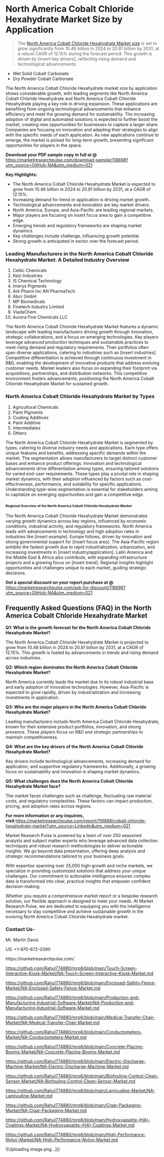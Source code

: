<h1>North America Cobalt Chloride Hexahydrate Market&nbsp;Size by Application</h1><blockquote><p>The <a href="https://marketresearchpulse.com/download-sample/118898?utm_source=GitHub-NA&amp;utm_medium=021">North America Cobalt Chloride Hexahydrate Market size</a> is set to grow significantly from 10.46 billion in 2024 to 20.81 billion by 2031, at a robust CAGR of 12.15% during the forecast period. This growth is driven by [insert key drivers], reflecting rising demand and technological advancements.</p></blockquote><ul><li>Wet Solid Cobalt Carbonate<li> Dry Powder Cobalt Carbonate</li></ul><p>The North America Cobalt Chloride Hexahydrate market size by application shows considerable growth, with leading segments like North America Cobalt Chloride Hexahydrate and North America Cobalt Chloride Hexahydrate playing a key role in driving expansion. These applications are benefiting from ongoing technological advancements that enhance efficiency and meet the growing demand for sustainability. The increasing adoption of digital and automated solutions is expected to further boost the market, creating new opportunities for businesses to capture a larger share. Companies are focusing on innovation and adapting their strategies to align with the specific needs of each application. As new applications continue to emerge, the market is poised for long-term growth, presenting significant opportunities for players in the space.</p><p><strong>Download your PDF sample copy in full at @ </strong><a href="https://marketresearchpulse.com/download-sample/118898?utm_source=GitHub-NA&amp;utm_medium=021">https://marketresearchpulse.com/download-sample/118898?utm_source=GitHub-NA&amp;utm_medium=021</a></p><p><strong>Key Highlights: </strong></p><ul><li>The North America Cobalt Chloride Hexahydrate Market is expected to grow from 10.46 billion in 2024 to 20.81 billion by 2031, at a CAGR of 12.15%.</li><li>Increasing demand for trend or application is driving market growth.</li><li>Technological advancements and innovation are key market drivers.</li><li>North America, Europe, and Asia-Pacific are leading regional markets.</li><li>Major players are focusing on insert focus area to gain a competitive edge.</li><li>Emerging trends and regulatory frameworks are shaping market dynamics.</li><li>Key challenges include challenge, influencing growth potential.</li><li>Strong growth is anticipated in sector over the forecast period.</li></ul><h3>Leading Manufacturers in the North America Cobalt Chloride Hexahydrate Market: A Detailed Industry Overview</h3><ol><li>Celtic Chemicals</li><li>Kezi Industries</li><li>IS Chemical Technology</li><li>Imerys Pigments</li><li>Ark Pharm Inc AN PharmaTech</li><li>Abcr GmbH</li><li>MP Biomedicals</li><li>Finetech Industry Limited</li><li>VladaChem</li><li>Aurora Fine Chemicals LLC</li></ol><div class="flex max-w-full flex-col flex-grow"><div class="min-h-8 text-message flex w-full flex-col items-end gap-2 whitespace-normal break-words [.text-message+&amp;]:mt-5" dir="auto" data-message-author-role="assistant" data-message-id="fd8432e4-4910-450d-b182-61b7bfb0a01f" data-message-model-slug="gpt-4o"><div class="flex w-full flex-col gap-1 empty:hidden first:pt-[3px]"><div class="markdown prose w-full break-words dark:prose-invert light"><p>The North America Cobalt Chloride Hexahydrate Market features a dynamic landscape with leading manufacturers driving growth through innovation, strategic collaborations, and a focus on emerging technologies. Key players leverage advanced production techniques and sustainable practices to meet rising demand and regulatory requirements. Their portfolios often span diverse applications, catering to industries such as [insert industries]. Competitive differentiation is achieved through continuous investment in R&amp;D, enabling the development of innovative products that address evolving customer needs. Market leaders also focus on expanding their footprint via acquisitions, partnerships, and distribution networks. This competitive environment fosters advancements, positioning the North America Cobalt Chloride Hexahydrate Market for sustained growth.</p></div></div></div></div><h3>North America Cobalt Chloride Hexahydrate Market by Types</h3><ol><li>Agricultural Chemicals<li> Paint Pigments<li> Coating Additives<li> Paint Additive<li> Intermediates<li> Others</li></ol><div class="flex max-w-full flex-col flex-grow"><div class="min-h-8 text-message flex w-full flex-col items-end gap-2 whitespace-normal break-words [.text-message+&amp;]:mt-5" dir="auto" data-message-author-role="assistant" data-message-id="084470be-0bb7-4664-bddf-5156b4f41249" data-message-model-slug="gpt-4o-mini"><div class="flex w-full flex-col gap-1 empty:hidden first:pt-[3px]"><div class="markdown prose w-full break-words dark:prose-invert light"><p>The North America Cobalt Chloride Hexahydrate Market is segmented by types, catering to diverse industry needs and applications. Each type offers unique features and benefits, addressing specific demands within the market. The segmentation allows manufacturers to target distinct customer bases and enhance product offerings. Innovation and technological advancements drive differentiation among types, ensuring tailored solutions for varied end-user requirements. These types play a pivotal role in shaping market dynamics, with their adoption influenced by factors such as cost-effectiveness, performance, and suitability for specific applications. Understanding type-wise segmentation is essential for stakeholders aiming to capitalize on emerging opportunities and gain a competitive edge.</p></div></div></div></div><h3><span style="font-size: 11px;">Regional Overview of the North America Cobalt Chloride Hexahydrate Market</span></h3><div class="flex max-w-full flex-col flex-grow"><div class="min-h-8 text-message flex w-full flex-col items-end gap-2 whitespace-normal break-words [.text-message+&amp;]:mt-5" dir="auto" data-message-author-role="assistant" data-message-id="e9038762-ce64-4e30-91c9-9bd413514231" data-message-model-slug="gpt-4o-mini"><div class="flex w-full flex-col gap-1 empty:hidden first:pt-[3px]"><div class="markdown prose w-full break-words dark:prose-invert light"><p>The North America Cobalt Chloride Hexahydrate Market demonstrates varying growth dynamics across key regions, influenced by economic conditions, industrial activity, and regulatory frameworks. North America leads with advancements in technology and high adoption rates in industries like [insert example]. Europe follows, driven by innovation and strong governmental support for [insert focus area]. The Asia-Pacific region exhibits the fastest growth due to rapid industrialization, urbanization, and increasing investments in [insert industry/application]. Latin America and the Middle East &amp; Africa also contribute, with expanding infrastructure projects and a growing focus on [insert trend]. Regional insights highlight opportunities and challenges unique to each market, guiding strategic decisions.</p></div></div></div></div><p><strong>Get a special discount on your report purchase at @ </strong><a href="https://marketresearchpulse.com/ask-for-discount/118898?utm_source=GitHub-NA&amp;utm_medium=021">https://marketresearchpulse.com/ask-for-discount/118898?utm_source=GitHub-NA&amp;utm_medium=021</a></p><h2>Frequently Asked Questions (FAQ) in the North America Cobalt Chloride Hexahydrate Market</h2><p><strong>Q1: What is the growth forecast for the North America Cobalt Chloride Hexahydrate Market?</strong></p><p>The North America Cobalt Chloride Hexahydrate Market is projected to grow from 10.46 billion in 2024 to 20.81 billion by 2031, at a CAGR of 12.15%. This growth is fueled by advancements in trends and rising demand across industries.</p><p><strong>Q2: Which region dominates the North America Cobalt Chloride Hexahydrate Market?</strong></p><p>North America currently leads the market due to its robust industrial base and early adoption of innovative technologies. However, Asia-Pacific is expected to grow rapidly, driven by industrialization and increasing investments in application.</p><p><strong>Q3: Who are the major players in the North America Cobalt Chloride Hexahydrate Market?</strong></p><p>Leading manufacturers include North America Cobalt Chloride Hexahydrate, known for their extensive product portfolios, innovation, and strong presence. These players focus on R&amp;D and strategic partnerships to maintain competitiveness.</p><p><strong>Q4: What are the key drivers of the North America Cobalt Chloride Hexahydrate Market?</strong></p><p>Key drivers include technological advancements, increasing demand for application, and supportive regulatory frameworks. Additionally, a growing focus on sustainability and innovation is shaping market dynamics.</p><p><strong>Q5: What challenges does the North America Cobalt Chloride Hexahydrate Market face?</strong></p><p>The market faces challenges such as challenge, fluctuating raw material costs, and regulatory complexities. These factors can impact production, pricing, and adoption rates across regions.</p><p><strong>For more information or any inquiries, visit&nbsp;</strong><a href="https://marketresearchpulse.com/report/118898/cobalt-chloride-hexahydrate-market?utm_source=Linkedin&utm_medium=021">https://marketresearchpulse.com/report/118898/cobalt-chloride-hexahydrate-market?utm_source=Linkedin&utm_medium=021</a></p><p>Market Research Pulse is powered by a team of over 250 seasoned analysts and subject matter experts who leverage advanced data collection techniques and robust research methodologies to deliver actionable insights. We go beyond data presentation, offering deep analysis and strategic recommendations tailored to your business goals.</p><p>With expertise spanning over 25,000 high-growth and niche markets, we specialize in providing customized solutions that address your unique challenges. Our commitment to actionable intelligence ensures complex data is transformed into clear, practical insights that empower confident decision-making.</p><p>Whether you require a comprehensive market report or a bespoke research solution, our flexible approach is designed to meet your needs. At Market Research Pulse, we are dedicated to equipping you with the intelligence necessary to stay competitive and achieve sustainable growth in the evolving North America Cobalt Chloride Hexahydrate market.</p><h3><strong>Contact Us-</strong></h3><p>Mr. Martin Davis</p><p>US: +1-970-672-0390</p><p>https://marketresearchpulse.com/</p><p><a href="https://github.com/Rahul774880/mrp6/blob/main/Touch-Screen-Interactive-Kiosk-Market/NA-Touch-Screen-Interactive-Kiosk-Market.md">https://github.com/Rahul774880/mrp6/blob/main/Touch-Screen-Interactive-Kiosk-Market/NA-Touch-Screen-Interactive-Kiosk-Market.md</a></p><p><a href="https://github.com/Rahul774880/mrp6/blob/main/Enclosed-Safety-Fence-Market/NA-Enclosed-Safety-Fence-Market.md">https://github.com/Rahul774880/mrp6/blob/main/Enclosed-Safety-Fence-Market/NA-Enclosed-Safety-Fence-Market.md</a></p><p><a href="https://github.com/Rahul774880/mrp6/blob/main/Production-and-Manufacturing-Industrial-Software-Market/NA-Production-and-Manufacturing-Industrial-Software-Market.md">https://github.com/Rahul774880/mrp6/blob/main/Production-and-Manufacturing-Industrial-Software-Market/NA-Production-and-Manufacturing-Industrial-Software-Market.md</a></p><p><a href="https://github.com/Rahul774880/mrp6/blob/main/Medical-Transfer-Chair-Market/NA-Medical-Transfer-Chair-Market.md">https://github.com/Rahul774880/mrp6/blob/main/Medical-Transfer-Chair-Market/NA-Medical-Transfer-Chair-Market.md</a></p><p><a href="https://github.com/Rahul774880/mrp6/blob/main/Conductometers-Market/NA-Conductometers-Market.md">https://github.com/Rahul774880/mrp6/blob/main/Conductometers-Market/NA-Conductometers-Market.md</a></p><p><a href="https://github.com/Rahul774880/mrp6/blob/main/Concrete-Placing-Booms-Market/NA-Concrete-Placing-Booms-Market.md">https://github.com/Rahul774880/mrp6/blob/main/Concrete-Placing-Booms-Market/NA-Concrete-Placing-Booms-Market.md</a></p><p><a href="https://github.com/Rahul774880/mrp6/blob/main/Electric-Discharge-Machine-Market/NA-Electric-Discharge-Machine-Market.md">https://github.com/Rahul774880/mrp6/blob/main/Electric-Discharge-Machine-Market/NA-Electric-Discharge-Machine-Market.md</a></p><p><a href="https://github.com/Rahul774880/mrp6/blob/main/Biofouling-Control-Clean-Sensor-Market/NA-Biofouling-Control-Clean-Sensor-Market.md">https://github.com/Rahul774880/mrp6/blob/main/Biofouling-Control-Clean-Sensor-Market/NA-Biofouling-Control-Clean-Sensor-Market.md</a></p><p><a href="https://github.com/Rahul774880/mrp6/blob/main/Lamivudine-Market/NA-Lamivudine-Market.md">https://github.com/Rahul774880/mrp6/blob/main/Lamivudine-Market/NA-Lamivudine-Market.md</a></p><p><a href="https://github.com/Rahul774880/mrp6/blob/main/Cigar-Packaging-Market/NA-Cigar-Packaging-Market.md">https://github.com/Rahul774880/mrp6/blob/main/Cigar-Packaging-Market/NA-Cigar-Packaging-Market.md</a></p><p><a href="https://github.com/Rahul774880/mrp6/blob/main/Hydroxyapatite-(HA)-Coatings-Market/NA-Hydroxyapatite-(HA)-Coatings-Market.md">https://github.com/Rahul774880/mrp6/blob/main/Hydroxyapatite-(HA)-Coatings-Market/NA-Hydroxyapatite-(HA)-Coatings-Market.md</a></p><p><a href="https://github.com/Rahul774880/mrp6/blob/main/High-Performance-Nylon-Market/NA-High-Performance-Nylon-Market.md">https://github.com/Rahul774880/mrp6/blob/main/High-Performance-Nylon-Market/NA-High-Performance-Nylon-Market.md</a></p>
![Uploading image.png…]()
